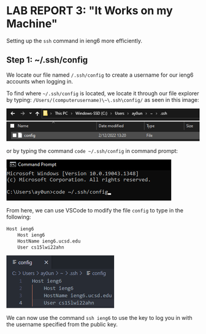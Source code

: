 # **LAB REPORT 3: "It Works on my Machine"**

Setting up the `ssh` command in ieng6 more efficiently. 

## **Step 1: ~/.ssh/config**

We locate our file named `/.ssh/config` to create a username for our ieng6 accounts when logging in. 

To find where `~/.ssh/config` is located, we locate it through our file explorer by typing: `/Users/(computerusername)\~\.ssh\config/` as seen in this image: 

![figure 1](3figure1.png) 

or by typing the command `code ~/.ssh/config` in command prompt: 

![figure 2](3figure2.png) 

From here, we can use VSCode to modify the file `config` to type in the following: 

```
Host ieng6
    Host ieng6
    HostName ieng6.ucsd.edu
    User cs15lwi22ahn 
```

![figure 3](3figure3.png)

We can now use the command `ssh ieng6` to use the key to log you in with the username specified from the public key. 